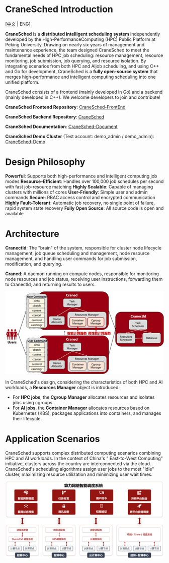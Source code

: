 # CraneSched Introduction #

[[中文](./README.md) | ENG]

**CraneSched** is a **distributed intelligent scheduling system** independently developed by the
High-PerformanceComputing (HPC) Public Platform at Peking University. Drawing on nearly six years of management and
maintenance experience, the team designed CraneSched to meet the fundamental needs of HPC job scheduling: resource
management, resource monitoring, job submission, job querying, and resource isolation. By integrating scenarios from
both HPC and AIjob scheduling, and using C++ and Go for development, CraneSched is a **fully open-source system** that
merges high-performance and intelligent computing scheduling into one unified platform.

CraneSched consists of a frontend (mainly developed in Go) and a backend (mainly developed in C++). We welcome
developers to join and contribute!

**CraneSched Frontend Repository**: [CraneSched-FrontEnd](https://github.com/PKUHPC/CraneSched-FrontEnd)

**CraneSched Backend Repository**: [CraneSched](https://github.com/PKUHPC/CraneSched)

**CraneSched Documentation**: [CraneSched-Document](https://pkuhpc.github.io/CraneSched-document)

**CraneSched Demo Cluster** (Test account: demo_admin /
demo_admin): [CraneSched-Demo](https://hpc.pku.edu.cn/demo/cranesched)

# Design Philosophy #

**Powerful**: Supports both high-performance and intelligent computing job modes
**Resource-Efficient**: Handles over 100,000 job schedules per second with fast job-resource matching
**Highly Scalable**: Capable of managing clusters with millions of cores
**User-Friendly**: Simple user and admin commands
**Secure**: RBAC access control and encrypted communication
**Highly Fault-Tolerant**: Automatic job recovery, no single point of failure, rapid system state recovery
**Fully Open Source**: All source code is open and available

# Architecture #

**Cranectld**: The "brain" of the system, responsible for cluster node lifecycle management, job queue scheduling and
management, node resource management, and handling user commands for job submission, modification, and querying.

**Craned**: A daemon running on compute nodes, responsible for monitoring node resources and job status, receiving user
instructions, forwarding them to Cranectld, and returning results to users.

![Architecture](./docs/images/Architecture.png)

In CraneSched's design, considering the characteristics of both HPC and AI workloads, a **Resources Manager** object is
introduced:

- For **HPC jobs**, the **Cgroup Manager** allocates resources and isolates jobs using cgroups.
- For **AI jobs**, the **Container Manager** allocates resources based on Kubernetes (K8S), packages applications into
  containers, and manages their lifecycle.

# Application Scenarios #

CraneSched supports complex distributed computing scenarios combining HPC and AI workloads. In the context of China's "
East-to-West Computing" initiative, clusters across the country are interconnected via the cloud. CraneSched's
scheduling algorithms assign user jobs to the most "idle" cluster, maximizing resource utilization and minimizing user
wait times.

![Scenario](./docs/images/Scenario.png)